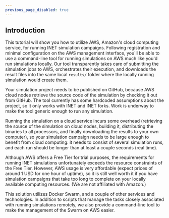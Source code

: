 ```yaml
---
previous_page_disabled: true
---
```


## Introduction


This tutorial will show you how to utilize AWS, Amazon's cloud computing service,
for running INET simulation campaigns. Following registration and minimal configuration
on the AWS management interface, you'll be able to use a command-line tool 
for running simulations on AWS much like you'd run simulations locally. Our tool
transparently takes care of submitting the simulation jobs to AWS, orchestrates 
their execution, and downloads the result files into the same local `results/`
folder where the locally running simulation would create them.

Your simulation project needs to be published on GitHub, because AWS cloud
nodes retrieve the source code of the simulation by checking it out from GitHub.
The tool currently has some hardcoded assumptions about the project, so it only 
works with INET and INET forks. Work is underway to make the tool generic
enough to run any simulation.

Running the simulation on a cloud service incurs some overhead (retrieving the source of the
simulation on cloud nodes, building it, distributing the binaries to all processors,
and finally downloading the results to your own computer), so your simulation campaign
needs to be large enough to benefit from cloud computing: it needs to consist of 
several simulation runs, and each run should be longer than at least a couple seconds
(real time).

Although AWS offers a Free Tier for trial purposes, the requirements for running
INET simulations unfortunately exceeds the resource constraints of the Free Tier.
However, AWS usage is very affordable (expect prices of around 1 USD for one hour of uptime),
so it is still well worth it if you have simulation campaigns that take too
long to complete on your locally available computing resources. 
(We are not affiliated with Amazon.)

This solution utilizes Docker Swarm, and a couple of other services and technologies.
In addition to scripts that manage the tasks closely associated with running simulations
remotely, we also provide a command-line tool to make the management of the Swarm on AWS
easier.

